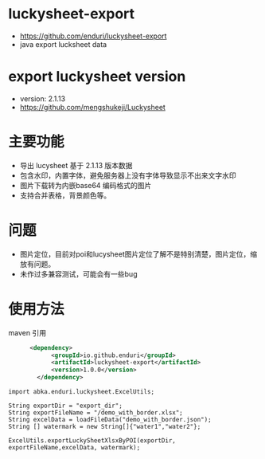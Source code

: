 # luckysheet-export
* https://github.com/enduri/luckysheet-export
* java export lucksheet data

# export luckysheet version
* version: 2.1.13
* https://github.com/mengshukeji/Luckysheet

# 主要功能
* 导出 lucysheet 基于 2.1.13 版本数据
* 包含水印，内置字体，避免服务器上没有字体导致显示不出来文字水印
* 图片下载转为内嵌base64 编码格式的图片
* 支持合并表格，背景颜色等。

# 问题
* 图片定位，目前对poi和lucysheet图片定位了解不是特别清楚，图片定位，缩放有问题。
* 未作过多兼容测试，可能会有一些bug

# 使用方法
maven 引用
```xml
      <dependency>
            <groupId>io.github.enduri</groupId>
            <artifactId>luckysheet-export</artifactId>
            <version>1.0.0</version>
        </dependency>
```
```
import abka.enduri.luckysheet.ExcelUtils;

String exportDir = "export_dir";
String exportFileName = "/demo_with_border.xlsx";
String excelData = loadFileData("demo_with_border.json");
String [] watermark = new String[]{"water1","water2"};

ExcelUtils.exportLuckySheetXlsxByPOI(exportDir, exportFileName,excelData, watermark);
```
